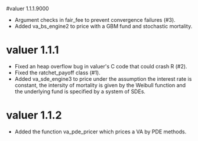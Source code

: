 #valuer 1.1.1.9000
* Argument checks in fair_fee to prevent convergence failures (#3).
* Added va_bs_engine2 to price with a GBM fund and stochastic mortality.

# valuer 1.1.1

*  Fixed an heap overflow bug in valuer's C code that could crash R (#2).
*  Fixed the ratchet_payoff class (#1).
*  Added va_sde_engine3 to price under the assumption the interest rate is constant, the intersity of mortality is given by the Weibull function  and the underlying fund is specified by a system of SDEs.


# valuer 1.1.2

* Added the function va_pde_pricer which prices a VA by PDE methods.

